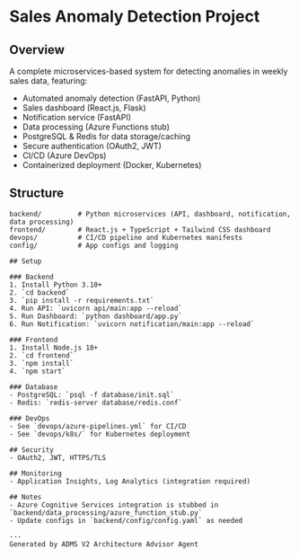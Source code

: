# Sales Anomaly Detection Project

## Overview
A complete microservices-based system for detecting anomalies in weekly sales data, featuring:
- Automated anomaly detection (FastAPI, Python)
- Sales dashboard (React.js, Flask)
- Notification service (FastAPI)
- Data processing (Azure Functions stub)
- PostgreSQL & Redis for data storage/caching
- Secure authentication (OAuth2, JWT)
- CI/CD (Azure DevOps)
- Containerized deployment (Docker, Kubernetes)

## Structure
```
backend/         # Python microservices (API, dashboard, notification, data processing)
frontend/        # React.js + TypeScript + Tailwind CSS dashboard
devops/          # CI/CD pipeline and Kubernetes manifests
config/          # App configs and logging

## Setup

### Backend
1. Install Python 3.10+
2. `cd backend`
3. `pip install -r requirements.txt`
4. Run API: `uvicorn api/main:app --reload`
5. Run Dashboard: `python dashboard/app.py`
6. Run Notification: `uvicorn notification/main:app --reload`

### Frontend
1. Install Node.js 18+
2. `cd frontend`
3. `npm install`
4. `npm start`

### Database
- PostgreSQL: `psql -f database/init.sql`
- Redis: `redis-server database/redis.conf`

### DevOps
- See `devops/azure-pipelines.yml` for CI/CD
- See `devops/k8s/` for Kubernetes deployment

## Security
- OAuth2, JWT, HTTPS/TLS

## Monitoring
- Application Insights, Log Analytics (integration required)

## Notes
- Azure Cognitive Services integration is stubbed in `backend/data_processing/azure_function_stub.py`
- Update configs in `backend/config/config.yaml` as needed

---
Generated by ADMS V2 Architecture Advisor Agent
